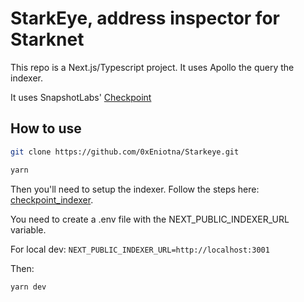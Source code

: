 # StarkEye, address inspector for Starknet

This repo is a Next.js/Typescript project. It uses Apollo the query the indexer.  

It uses SnapshotLabs' [Checkpoint](https://docs.checkpoint.fyi/)

## How to use

```bash
git clone https://github.com/0xEniotna/Starkeye.git
```

```bash
yarn
```

Then you'll need to setup the indexer. Follow the steps here: [checkpoint_indexer](https://github.com/0xEniotna/checkpoint_starkeye). 

You need to create a .env file with the NEXT_PUBLIC_INDEXER_URL variable.

For local dev: `NEXT_PUBLIC_INDEXER_URL=http://localhost:3001`

Then:  

```bash
yarn dev
```
